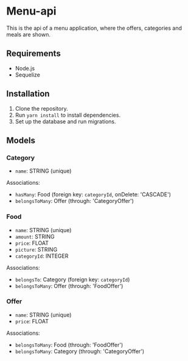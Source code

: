 # Menu-api

This is the api of a menu application, where the offers, categories and meals are shown.

## Requirements

- Node.js
- Sequelize

## Installation

1. Clone the repository.
2. Run `yarn install` to install dependencies.
3. Set up the database and run migrations.

## Models

### Category
- `name`: STRING (unique)

Associations:
- `hasMany`: Food (foreign key: `categoryId`, onDelete: 'CASCADE')
- `belongsToMany`: Offer (through: 'CategoryOffer')

### Food
- `name`: STRING (unique)
- `amount`: STRING
- `price`: FLOAT
- `picture`: STRING
- `categoryId`: INTEGER

Associations:
- `belongsTo`: Category (foreign key: `categoryId`)
- `belongsToMany`: Offer (through: 'FoodOffer')

### Offer
- `name`: STRING (unique)
- `price`: FLOAT

Associations:
- `belongsToMany`: Food (through: 'FoodOffer')
- `belongsToMany`: Category (through: 'CategoryOffer')
